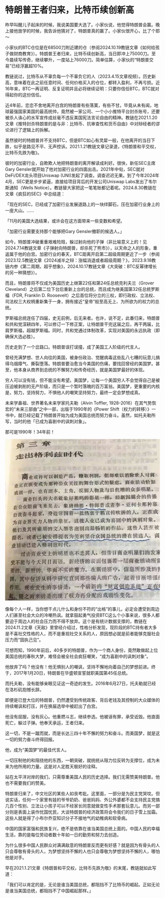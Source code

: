 # 特朗普王者归来，比特币续创新高

昨早叫醒儿子起床的时候，我说美国要大选了。小家伙说，他觉得特朗普会赢。晚上接他放学的时候，我告诉他猜对了，特朗普真的赢了。小家伙很开心，比了个耶～

小家伙的BTC仓位是在68500刀附近建的仓（参阅2024.10.19教链文章《如何给孩子做财商教育》）。特朗普王者归来，比特币续创新高，当日即冲上75000刀。至今晨续写传奇，继续攀升，一度站上76000刀。简单估算，小家伙的“特朗普交易”已经浮赢超10%。

教链说过，比特币从不辜负每一个不辜负它的人（2023.4.15文章视频）。历史新高，意味着在此之前任意时间、任何价格买入的仓位，都转入盈利，不再亏损。近16年来，BTC一再证明、反复证明并且必将继续证明：只要你信任BTC，BTC就对得起你的这份信任。

近4年前，恋恋不舍地离开白宫的特朗普有些落寞，有些不甘。毕竟从未有闻，地球最强国家美国的最高统帅，竟然被一家公司、一个小小推特平台封杀账号，还要被杀人诛心的水军宣传成丝毫不违反美国宪法言论自由的精神。教链在2021.1.20文章《推特封杀特朗普的是与非：比特币、抗审查性和货币自由》中对辩经者的谬论进行了逻辑上的拆解。

虽然彼时的特朗普并不支持BTC，但是BTC如心有灵犀一般，在他离开的当日下跌，似乎是路见不平、无声控诉。2021.1.21教链文章记录道，《特朗普和平交权，比特币先跌为敬》。

彼时的加密行业，自欺欺人地把特朗普的离开解读成利好。很快，新任SEC主席Gary Gensler就开始了他对加密行业的四面出击。2021年中旬，SEC就对DeFi/DEX龙头项目Uniswap (UNI)发起了调查。调查迟迟无果。到了今年2024年4月，SEC更是步步紧逼，直接给项目背后的开发公司Uniswap Labs发出了韦尔斯通知（Wells Notice）。教链替大家把这一笔笔账都记着呢。2024.8.30教链在文章《疯狂的SEC》中总结道：

「现在的SEC，已经成了加密行业发展道路上的一块绊脚石，压在加密行业身上的一座大山。……

「11月的美国大选结果，或许会在这方面带来一些变数和希望。

「加密行业需要支持那个能够把Gary Gensler撤职的候选人。」

如今，特朗普冲破重重艰难险阻，躲过射向他的子弹（非比喻意义上的！见2024.7.14教链文章《子弹射向特朗普，却杀死了熊市》），以天命之人的形象，重返属于他的白宫。加密行业的春天，BTC距离开启第二超级周期更近了一步（参阅2023.12.5教链文章《2024减半之辩：涨幅消退或者超级周期？》，2023.9.18教链内参《第二周期，超乎想象》，2024.10.17教链文章《大突破：BTC反幂律增长的另一种猜想》）。

而且，特朗普将不仅成为美国历史上继第22任和第24任总统克利夫兰（Grover Cleveland）之后第二位下台后重新上台的总统，而且成为继美国第32任总统罗斯福（FDR, Franklin D. Roosevelt）之后首位将分立的三权，即行政权、立法权、司法权三大权柄重新集于一身，拥有接近“皇帝”般至高无上、为所欲为的权力的总统。

罗斯福总统连任了四届，史无前例，后无来者。也许，说不定，此番归来，特朗普和共和党深耕四年，可以修订一下修正案，让特朗普干完这届之后，再干两届，比肩罗斯福，超越罗斯福。同时，共和党通过体制改革，实现对美国的永远执政（即确保大选必胜）。

历史走到了一个岔路口。特朗普误打误撞，成了美国工人阶级的代言人。

曾经充满梦想、世人向往的美国，被身份政治、觉醒病毒这些乱八七糟的玩意儿搞得乌烟瘴气、撕裂堕落。特朗普要治愈当今美国的伤痛，要找回曾经的美国梦。甚至，他本身从商界到总统的不懈努力和传奇经历，就是美国梦最好的体现。

穷人可以没有钱，但不能没有希望。美国梦，让每一个美国穷人不会觉得自己是被压迫被剥削的无产阶级，而只是一个暂时落魄的百万富翁。美国梦，更重要的内核是，努力，坚持努力，不惧他人的嘲笑坚持努力，最终一定会梦想成真。

未来学鼻祖、世界著名未来学家托夫勒（Alvin Toffler, 1928-2016）在其气势恢宏的“未来三部曲”之中一部，出版于1990年的《Power Shift（权力的转移）》一书中，就已经记载了特朗普开始为成为美国总统而努力奋斗。虽然，如托夫勒所写，当时的他「已成为喜剧中的讽刺对象」。

那可是1990年！34年前！

![](2024-11-07-A01.jpeg)

像每个人一样，当你想干点儿什么和身份不符的“出格”的事儿，必定会遭受到周边人们甚至社会大众的冷嘲热讽。就拿鼓起勇气投资BTC这么个小事来说，很多人都要迫于周边人的社会压力而不得不放弃。这个是有统计数据支撑的，教链在2024.11.2文章《天敌》里曾经介绍过，性格分析发现，现阶段的BTC持有者大多是不喜社交性格的人，而不是重视社交关系的人，原因想必就是前者能够克服社会压力而“固执己见”。

可想而知，1990年前后，40多岁的特朗普，作为一个商人身份，竟然敢做起上位美国总统的春秋大梦，难怪会被全社会疯狂嘲笑，“成为喜剧中的讽刺对象”。

他放弃了吗？他没有！他无惧别人的嘲讽，坚持不懈地向着自己的梦想前进。终于，2017年1月20日，特朗普在华盛顿宣誓就职美国第45任总统。

而托夫勒，没有能够亲眼见证这一奇迹的发生。2016年6月27日，托夫勒就已经在洛杉矶抱憾长辞。

即便是已登大位的特朗普，仍然遭受到传统政客、背后老钱及其控制的大众媒体的持续嘲讽和打压，并在换届选举中被赶出了白宫。

他没有屈服，没有灰心。他重燃斗志，继续参选。他被诬有罪，承受诋毁。他直面死亡，躲过子弹。他奉天承运，王者归来。

这一切，不是一蹴而就，而是长达三四十年不懈的努力和奋斗。而美国梦，就是这一切的努力奋斗终得回报。

他，成为“美国梦”的最佳代言人。

一切压制他的和阻挠他的东西，一朝突破，就统统从阻力位反转为支撑位，成为未来为他所用的力量。这是对人定胜天极好的诠释。

站在太平洋对岸的我们，只需尊重美国人民的历史选择。我们无需赞美特朗普。他也不需要我们的赞美。

特朗普归来了，中文社区的某些人如丧考妣。这里面，一部分是为民主党哭坟。但说实话，任何一个家里有娃的爷爷奶奶、爸爸妈妈、外公外婆都不会支持民主党搞几百个性别、立法让小孩子可以不经家长同意就做变性手术那套玩意儿。而另一部分则是表面上装作忧国忧民，大谈特朗普的经济政策将会令我们的日子雪上加霜。这些人就是得了小布尔乔亚知识分子不接地气的幼稚病和软骨病。

中国的国家富强和民族复兴，绝不是依靠在谁当美国总统上面的。中国人民的幸福生活，靠的是每位劳动者数十年如一日的勤劳和努力去创造。

为什么很多中国人民群众对满满敌意的特朗普反而更有好感？就是因为有骨头的人只会尊敬有骨头的人，为梦想坚持不懈的人也只会尊敬为梦想坚持不懈的人，哪怕他是对手。

早在2021.1.21文章《特朗普和平交权，比特币先跌为敬》的末尾，教链就如此写道：

「我们可以肯定的是，无论是谁当美国总统，都阻挡不了比特币的崛起。正如无论是谁当美国总统，都阻挡不了中国崛起那样。」
